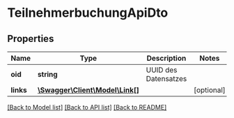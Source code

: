 # TeilnehmerbuchungApiDto

## Properties
Name | Type | Description | Notes
------------ | ------------- | ------------- | -------------
**oid** | **string** | UUID des Datensatzes | 
**links** | [**\Swagger\Client\Model\Link[]**](Link.md) |  | [optional] 

[[Back to Model list]](../README.md#documentation-for-models) [[Back to API list]](../README.md#documentation-for-api-endpoints) [[Back to README]](../README.md)


